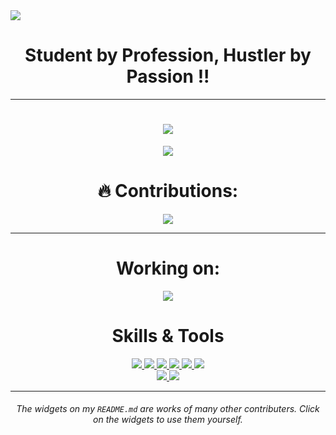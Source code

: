 <a href="https://github.com/ESKYoung/shields-io-visitor-counter">
  <img src="https://shields-io-visitor-counter.herokuapp.com/badge?page=Atharva-Maheshwari.Atharva-Maheshwari&style=for-the-badge">
<a>
<h1 align="center">Student by Profession, Hustler by Passion !!</h1><hr>

<h1 align="center">
  <a href="https://git.io/typing-svg">
    <img src="https://readme-typing-svg.herokuapp.com/?lines=Hello,+World+!!;Welcome+to+My+Profile+!;I+am+Atharva+Maheshwari+!!;&center=true&size=27">
  </a>
</h1>

<p align="center">
  <img src="https://github.com/raklaptudirm/raklaptudirm/blob/main/robot.svg">
</p>
<h1 align="center"> 🔥 Contributions: </h1>
<p align="center">
  <a href="https://git.io/streak-stats">
    <img src="http://github-readme-streak-stats.herokuapp.com?user=Atharva-Maheshwari&theme=react&background=0d1117&border=666">
  </a>
<hr>

<h1 align="center"> Working on: </h1>
<p align="center">
  <a href="https://github.com/Atharva-Maheshwari/Competitive-Programming">
    <img src="https://github-readme-stats.vercel.app/api/pin/?username=Atharva-Maheshwari&repo=Competitive-Programming&bg_color=0d1117&text_color=FFF&border_color=444">
  </a>
</p>

<h1 align="center"> Skills & Tools </h1>

<p align="center">
  <a href="https://www.javascript.com/">
    <img src="https://img.shields.io/badge/JavaScript-323330?style=for-the-badge&logo=javascript&logoColor=F7DF1E">
  </a>
    <a href="https://html.com/">
    <img src="https://img.shields.io/badge/HTML-E34F26?style=for-the-badge&logo=HTML5&logoColor=white">
  </a>
    <a href="https://www.w3schools.com/css/">
    <img src="https://img.shields.io/badge/CSS-1572B6?style=for-the-badge&logo=CSS3&logoColor=white">
  </a>
    <a href="https://www.cplusplus.com/doc/tutorial/">
    <img src="https://img.shields.io/badge/C%2B%2B-00599C?style=for-the-badge&logo=C%2B%2B&logoColor=white">
  </a>
    <a href="https://nodejs.org/en/">
    <img src="https://img.shields.io/badge/NODE.JS-339933?style=for-the-badge&logo=Node.js&logoColor=white">
  </a>
  <a href="https://www.sublimetext.com/">
    <img src="https://img.shields.io/badge/sublime%20text-FF9800?&style=for-the-badge&logo=sublime-text&logoColor=white">
  </a>
  <br>
  <a href="https://code.visualstudio.com/">
    <img src="https://img.shields.io/badge/VS%20Code-007ACC?&style=for-the-badge&logo=visual-studio-code&logoColor=white">
  </a>
  <a href="https://reactjs.org/">
    <img src="https://img.shields.io/badge/react-61DAFB?&style=for-the-badge&logo=react&logoColor=121212">
  </a>
</p>

<hr>

<h6 align="center"> The widgets on my <code>README.md</code> are works of many other contributers. Click on the widgets to use them yourself. </h6>
